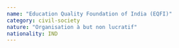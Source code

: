 ```yaml
---
name: "Education Quality Foundation of India (EQFI)"
category: civil-society
nature: "Organisation à but non lucratif"
nationality: IND
---
```

